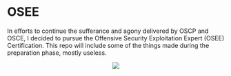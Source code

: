 # OSEE
In efforts to continue the sufferance and agony delivered by OSCP and OSCE, I decided to pursue the Offensive Security Exploitation Expert (OSEE) Certification. This repo will include some of the things made during the preparation phase, mostly useless.

<p align="center">
  <img src="https://media.giphy.com/media/nKhl7SrI3Hgje/giphy.gif">
</p>

